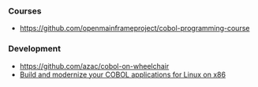 ### Courses

- https://github.com/openmainframeproject/cobol-programming-course

### Development

- https://github.com/azac/cobol-on-wheelchair
- [Build and modernize your COBOL applications for Linux on x86](https://www.ibm.com/products/cobol-compiler-linux-x86)
